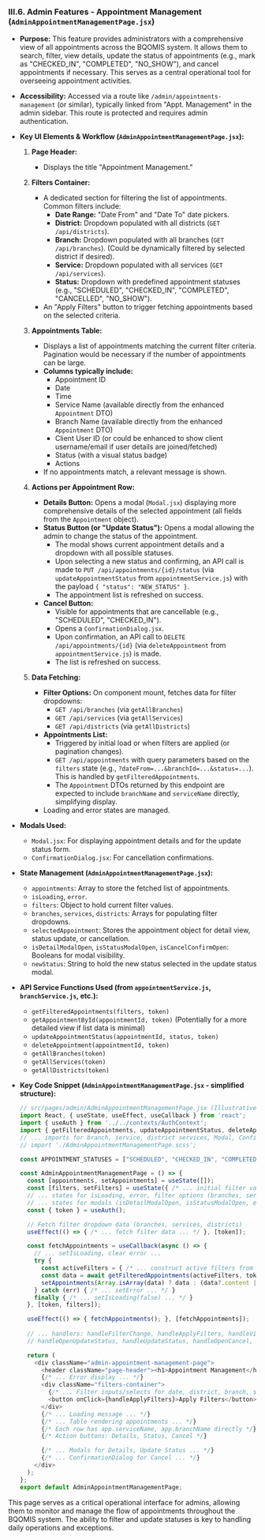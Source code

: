 
### III.6. Admin Features - Appointment Management (`AdminAppointmentManagementPage.jsx`)

*   **Purpose:** This feature provides administrators with a comprehensive view of all appointments across the BQOMIS system. It allows them to search, filter, view details, update the status of appointments (e.g., mark as "CHECKED_IN", "COMPLETED", "NO_SHOW"), and cancel appointments if necessary. This serves as a central operational tool for overseeing appointment activities.
*   **Accessibility:** Accessed via a route like `/admin/appointments-management` (or similar), typically linked from "Appt. Management" in the admin sidebar. This route is protected and requires admin authentication.

*   **Key UI Elements & Workflow (`AdminAppointmentManagementPage.jsx`):**

    1.  **Page Header:**
        *   Displays the title "Appointment Management."

    2.  **Filters Container:**
        *   A dedicated section for filtering the list of appointments. Common filters include:
            *   **Date Range:** "Date From" and "Date To" date pickers.
            *   **District:** Dropdown populated with all districts (`GET /api/districts`).
            *   **Branch:** Dropdown populated with all branches (`GET /api/branches`). (Could be dynamically filtered by selected district if desired).
            *   **Service:** Dropdown populated with all services (`GET /api/services`).
            *   **Status:** Dropdown with predefined appointment statuses (e.g., "SCHEDULED", "CHECKED_IN", "COMPLETED", "CANCELLED", "NO_SHOW").
        *   An "Apply Filters" button to trigger fetching appointments based on the selected criteria.

    3.  **Appointments Table:**
        *   Displays a list of appointments matching the current filter criteria. Pagination would be necessary if the number of appointments can be large.
        *   **Columns typically include:**
            *   Appointment ID
            *   Date
            *   Time
            *   Service Name (available directly from the enhanced `Appointment` DTO)
            *   Branch Name (available directly from the enhanced `Appointment` DTO)
            *   Client User ID (or could be enhanced to show client username/email if user details are joined/fetched)
            *   Status (with a visual status badge)
            *   Actions
        *   If no appointments match, a relevant message is shown.

    4.  **Actions per Appointment Row:**
        *   **Details Button:** Opens a modal (`Modal.jsx`) displaying more comprehensive details of the selected appointment (all fields from the `Appointment` object).
        *   **Status Button (or "Update Status"):** Opens a modal allowing the admin to change the status of the appointment.
            *   The modal shows current appointment details and a dropdown with all possible statuses.
            *   Upon selecting a new status and confirming, an API call is made to `PUT /api/appointments/{id}/status` (via `updateAppointmentStatus` from `appointmentService.js`) with the payload `{ "status": "NEW_STATUS" }`.
            *   The appointment list is refreshed on success.
        *   **Cancel Button:**
            *   Visible for appointments that are cancellable (e.g., "SCHEDULED", "CHECKED_IN").
            *   Opens a `ConfirmationDialog.jsx`.
            *   Upon confirmation, an API call to `DELETE /api/appointments/{id}` (via `deleteAppointment` from `appointmentService.js`) is made.
            *   The list is refreshed on success.

    5.  **Data Fetching:**
        *   **Filter Options:** On component mount, fetches data for filter dropdowns:
            *   `GET /api/branches` (via `getAllBranches`)
            *   `GET /api/services` (via `getAllServices`)
            *   `GET /api/districts` (via `getAllDistricts`)
        *   **Appointments List:**
            *   Triggered by initial load or when filters are applied (or pagination changes).
            *   `GET /api/appointments` with query parameters based on the `filters` state (e.g., `?dateFrom=...&branchId=...&status=...`). This is handled by `getFilteredAppointments`.
            *   The `Appointment` DTOs returned by this endpoint are expected to include `branchName` and `serviceName` directly, simplifying display.
        *   Loading and error states are managed.

*   **Modals Used:**
    *   `Modal.jsx`: For displaying appointment details and for the update status form.
    *   `ConfirmationDialog.jsx`: For cancellation confirmations.

*   **State Management (`AdminAppointmentManagementPage.jsx`):**
    *   `appointments`: Array to store the fetched list of appointments.
    *   `isLoading`, `error`.
    *   `filters`: Object to hold current filter values.
    *   `branches`, `services`, `districts`: Arrays for populating filter dropdowns.
    *   `selectedAppointment`: Stores the appointment object for detail view, status update, or cancellation.
    *   `isDetailModalOpen`, `isStatusModalOpen`, `isCancelConfirmOpen`: Booleans for modal visibility.
    *   `newStatus`: String to hold the new status selected in the update status modal.

*   **API Service Functions Used (from `appointmentService.js`, `branchService.js`, etc.):**
    *   `getFilteredAppointments(filters, token)`
    *   `getAppointmentById(appointmentId, token)` (Potentially for a more detailed view if list data is minimal)
    *   `updateAppointmentStatus(appointmentId, status, token)`
    *   `deleteAppointment(appointmentId, token)`
    *   `getAllBranches(token)`
    *   `getAllServices(token)`
    *   `getAllDistricts(token)`

*   **Key Code Snippet (`AdminAppointmentManagementPage.jsx` - simplified structure):**
    ```javascript
    // src/pages/admin/AdminAppointmentManagementPage.jsx (Illustrative)
    import React, { useState, useEffect, useCallback } from 'react';
    import { useAuth } from '../../contexts/AuthContext';
    import { getFilteredAppointments, updateAppointmentStatus, deleteAppointment } from '../../api/appointmentService';
    // ... imports for branch, service, district services, Modal, ConfirmationDialog ...
    // import './AdminAppointmentManagementPage.scss';

    const APPOINTMENT_STATUSES = ["SCHEDULED", "CHECKED_IN", "COMPLETED", "CANCELLED", "NO_SHOW"];

    const AdminAppointmentManagementPage = () => {
      const [appointments, setAppointments] = useState([]);
      const [filters, setFilters] = useState({ /* ... initial filter values ... */ });
      // ... states for isLoading, error, filter options (branches, services, districts) ...
      // ... states for modals (isDetailModalOpen, isStatusModalOpen, etc.) and selectedAppointment ...
      const { token } = useAuth();

      // Fetch filter dropdown data (branches, services, districts)
      useEffect(() => { /* ... fetch filter data ... */ }, [token]);

      const fetchAppointments = useCallback(async () => {
        // ... setIsLoading, clear error ...
        try {
          const activeFilters = { /* ... construct active filters from state ... */ };
          const data = await getFilteredAppointments(activeFilters, token);
          setAppointments(Array.isArray(data) ? data : (data?.content || []));
        } catch (err) { /* ... setError ... */ }
        finally { /* ... setIsLoading(false) ... */ }
      }, [token, filters]);

      useEffect(() => { fetchAppointments(); }, [fetchAppointments]);
      
      // ... handlers: handleFilterChange, handleApplyFilters, handleViewDetails, 
      // handleOpenUpdateStatus, handleUpdateStatus, handleOpenCancel, confirmCancelAppointment ...

      return (
        <div className="admin-appointment-management-page">
          <header className="page-header"><h1>Appointment Management</h1></header>
          {/* ... Error display ... */}
          <div className="filters-container">
            {/* ... Filter inputs/selects for date, district, branch, service, status ... */}
            <button onClick={handleApplyFilters}>Apply Filters</button>
          </div>
          {/* ... Loading message ... */}
          {/* ... Table rendering appointments ... */}
          {/* Each row has app.serviceName, app.branchName directly */}
          {/* Action buttons: Details, Status, Cancel */}

          {/* ... Modals for Details, Update Status ... */}
          {/* ... ConfirmationDialog for Cancel ... */}
        </div>
      );
    };
    export default AdminAppointmentManagementPage;
    ```

This page serves as a critical operational interface for admins, allowing them to monitor and manage the flow of appointments throughout the BQOMIS system. The ability to filter and update statuses is key to handling daily operations and exceptions.